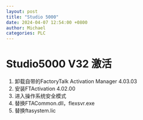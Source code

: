 ```yaml
---
layout: post
title: "Studio 5000"
date: 2024-04-07 12:54:00 +0800
author: Michael
categories: PLC
---
```


# Studio5000 V32 激活
1. 卸载自带的FactoryTalk Activation Manager 4.03.03
2. 安装FTActivation 4.02.00
3. 进入操作系统安全模式
4. 替换FTACommon.dll，flexsvr.exe
5. 替换ftasystem.lic
